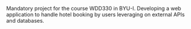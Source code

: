 Mandatory project for the course WDD330 in BYU-I. Developing a web application to handle hotel booking by users leveraging on external APIs and databases.
